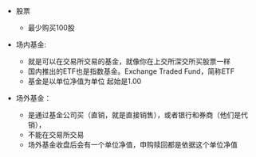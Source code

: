 
- 股票
  - 最少购买100股


- 场内基金:   
  - 就是可以在交易所交易的基金，就像你在上交所深交所买股票一样
  - 国内推出的ETF也是指数基金。Exchange Traded Fund，简称ETF
  - 基金是以单位净值为单位 起始是1.00
  

- 场外基金：
  - 是通过基金公司买（直销，就是直接销售），或者银行和券商（他们是代销），
  - 不能在交易所交易
  - 场外基金收盘后会有一个单位净值，申购赎回都是依据这个单位净值